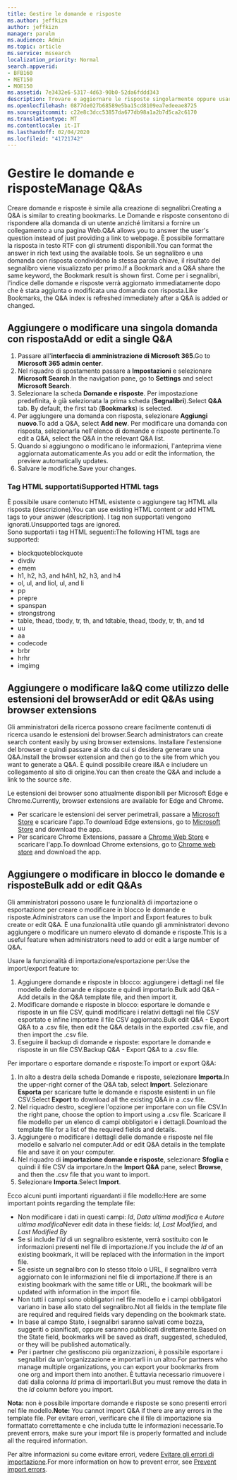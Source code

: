 ```yaml
---
title: Gestire le domande e risposte
ms.author: jeffkizn
author: jeffkizn
manager: parulm
ms.audience: Admin
ms.topic: article
ms.service: mssearch
localization_priority: Normal
search.appverid:
- BFB160
- MET150
- MOE150
ms.assetid: 7e3432e6-5317-4d63-90b0-52da6fddd343
description: Trovare e aggiornare le risposte singolarmente oppure usare gli strumenti di Microsoft Search disponibili per modificarle tutte contemporaneamente
ms.openlocfilehash: 0877de027b68589e5ba15cd8109ea7edeeae8725
ms.sourcegitcommit: c22e8c3dcc53857da677db98a1a2b7d5ca2c6170
ms.translationtype: MT
ms.contentlocale: it-IT
ms.lasthandoff: 02/04/2020
ms.locfileid: "41721742"
---
```

# <a name="manage-qas"></a><span data-ttu-id="7a3cc-103">Gestire le domande e risposte</span><span class="sxs-lookup"><span data-stu-id="7a3cc-103">Manage Q&As</span></span>

<span data-ttu-id="7a3cc-104">Creare domande e risposte è simile alla creazione di segnalibri.</span><span class="sxs-lookup"><span data-stu-id="7a3cc-104">Creating a Q&A is similar to creating bookmarks.</span></span> <span data-ttu-id="7a3cc-105">Le Domande e risposte consentono di rispondere alla domanda di un utente anziché limitarsi a fornire un collegamento a una pagina Web.</span><span class="sxs-lookup"><span data-stu-id="7a3cc-105">Q&A allows you to answer the user's question instead of just providing a link to webpage.</span></span> <span data-ttu-id="7a3cc-106">È possibile formattare la risposta in testo RTF con gli strumenti disponibili.</span><span class="sxs-lookup"><span data-stu-id="7a3cc-106">You can format the answer in rich text using the available tools.</span></span> <span data-ttu-id="7a3cc-107">Se un segnalibro e una domanda con risposta condividono la stessa parola chiave, il risultato del segnalibro viene visualizzato per primo.</span><span class="sxs-lookup"><span data-stu-id="7a3cc-107">If a Bookmark and a Q&A share the same keyword, the Bookmark result is shown first.</span></span> <span data-ttu-id="7a3cc-108">Come per i segnalibri, l'indice delle domande e risposte verrà aggiornato immediatamente dopo che è stata aggiunta o modificata una domanda con risposta.</span><span class="sxs-lookup"><span data-stu-id="7a3cc-108">Like Bookmarks, the Q&A index is refreshed immediately after a Q&A is added or changed.</span></span>

## <a name="add-or-edit-a-single-qa"></a><span data-ttu-id="7a3cc-109">Aggiungere o modificare una singola domanda con risposta</span><span class="sxs-lookup"><span data-stu-id="7a3cc-109">Add or edit a single Q&A</span></span>

1. <span data-ttu-id="7a3cc-110">Passare all'**interfaccia di amministrazione di Microsoft 365**.</span><span class="sxs-lookup"><span data-stu-id="7a3cc-110">Go to **Microsoft 365 admin center**.</span></span>
1. <span data-ttu-id="7a3cc-111">Nel riquadro di spostamento passare a **Impostazioni** e selezionare **Microsoft Search**.</span><span class="sxs-lookup"><span data-stu-id="7a3cc-111">In the navigation pane, go to **Settings** and select **Microsoft Search**.</span></span>
1. <span data-ttu-id="7a3cc-112">Selezionare la scheda **Domande e risposte**. Per impostazione predefinita, è già selezionata la prima scheda (**Segnalibri**).</span><span class="sxs-lookup"><span data-stu-id="7a3cc-112">Select **Q&A** tab. By default, the first tab (**Bookmarks**) is selected.</span></span>
1. <span data-ttu-id="7a3cc-113">Per aggiungere una domanda con risposta, selezionare **Aggiungi nuovo**.</span><span class="sxs-lookup"><span data-stu-id="7a3cc-113">To add a Q&A, select **Add new**.</span></span>
<span data-ttu-id="7a3cc-114">Per modificare una domanda con risposta, selezionarla nell'elenco di domande e risposte pertinente.</span><span class="sxs-lookup"><span data-stu-id="7a3cc-114">To edit a Q&A, select the Q&A in the relevant Q&A list.</span></span>
1. <span data-ttu-id="7a3cc-115">Quando si aggiungono o modificano le informazioni, l'anteprima viene aggiornata automaticamente.</span><span class="sxs-lookup"><span data-stu-id="7a3cc-115">As you add or edit the information, the preview automatically updates.</span></span>
1. <span data-ttu-id="7a3cc-116">Salvare le modifiche.</span><span class="sxs-lookup"><span data-stu-id="7a3cc-116">Save your changes.</span></span>

### <a name="supported-html-tags"></a><span data-ttu-id="7a3cc-117">Tag HTML supportati</span><span class="sxs-lookup"><span data-stu-id="7a3cc-117">Supported HTML tags</span></span>

<span data-ttu-id="7a3cc-118">È possibile usare contenuto HTML esistente o aggiungere tag HTML alla risposta (descrizione).</span><span class="sxs-lookup"><span data-stu-id="7a3cc-118">You can use existing HTML content or add HTML tags to your answer (description).</span></span> <span data-ttu-id="7a3cc-119">I tag non supportati vengono ignorati.</span><span class="sxs-lookup"><span data-stu-id="7a3cc-119">Unsupported tags are ignored.</span></span>  
<span data-ttu-id="7a3cc-120">Sono supportati i tag HTML seguenti:</span><span class="sxs-lookup"><span data-stu-id="7a3cc-120">The following HTML tags are supported:</span></span>

- <span data-ttu-id="7a3cc-121">blockquote</span><span class="sxs-lookup"><span data-stu-id="7a3cc-121">blockquote</span></span>
- <span data-ttu-id="7a3cc-122">div</span><span class="sxs-lookup"><span data-stu-id="7a3cc-122">div</span></span>
- <span data-ttu-id="7a3cc-123">em</span><span class="sxs-lookup"><span data-stu-id="7a3cc-123">em</span></span>
- <span data-ttu-id="7a3cc-124">h1, h2, h3, and h4</span><span class="sxs-lookup"><span data-stu-id="7a3cc-124">h1, h2, h3, and h4</span></span>
- <span data-ttu-id="7a3cc-125">ol, ul, and li</span><span class="sxs-lookup"><span data-stu-id="7a3cc-125">ol, ul, and li</span></span>
- <span data-ttu-id="7a3cc-126">p</span><span class="sxs-lookup"><span data-stu-id="7a3cc-126">p</span></span>
- <span data-ttu-id="7a3cc-127">pre</span><span class="sxs-lookup"><span data-stu-id="7a3cc-127">pre</span></span>
- <span data-ttu-id="7a3cc-128">span</span><span class="sxs-lookup"><span data-stu-id="7a3cc-128">span</span></span>
- <span data-ttu-id="7a3cc-129">strong</span><span class="sxs-lookup"><span data-stu-id="7a3cc-129">strong</span></span>
- <span data-ttu-id="7a3cc-130">table, thead, tbody, tr, th, and td</span><span class="sxs-lookup"><span data-stu-id="7a3cc-130">table, thead, tbody, tr, th, and td</span></span>
- <span data-ttu-id="7a3cc-131">u</span><span class="sxs-lookup"><span data-stu-id="7a3cc-131">u</span></span>
- <span data-ttu-id="7a3cc-132">a</span><span class="sxs-lookup"><span data-stu-id="7a3cc-132">a</span></span>
- <span data-ttu-id="7a3cc-133">code</span><span class="sxs-lookup"><span data-stu-id="7a3cc-133">code</span></span>
- <span data-ttu-id="7a3cc-134">br</span><span class="sxs-lookup"><span data-stu-id="7a3cc-134">br</span></span>
- <span data-ttu-id="7a3cc-135">hr</span><span class="sxs-lookup"><span data-stu-id="7a3cc-135">hr</span></span>
- <span data-ttu-id="7a3cc-136">img</span><span class="sxs-lookup"><span data-stu-id="7a3cc-136">img</span></span>

## <a name="add-or-edit-qas-using-browser-extensions"></a><span data-ttu-id="7a3cc-137">Aggiungere o modificare la&Q come utilizzo delle estensioni del browser</span><span class="sxs-lookup"><span data-stu-id="7a3cc-137">Add or edit Q&As using browser extensions</span></span>

<span data-ttu-id="7a3cc-138">Gli amministratori della ricerca possono creare facilmente contenuti di ricerca usando le estensioni del browser.</span><span class="sxs-lookup"><span data-stu-id="7a3cc-138">Search administrators can create search content easily by using browser extensions.</span></span> <span data-ttu-id="7a3cc-139">Installare l'estensione del browser e quindi passare al sito da cui si desidera generare una Q&A.</span><span class="sxs-lookup"><span data-stu-id="7a3cc-139">Install the browser extension and then go to the site from which you want to generate a Q&A.</span></span> <span data-ttu-id="7a3cc-140">È quindi possibile creare il&A e includere un collegamento al sito di origine.</span><span class="sxs-lookup"><span data-stu-id="7a3cc-140">You can then create the Q&A and include a link to the source site.</span></span>

<span data-ttu-id="7a3cc-141">Le estensioni dei browser sono attualmente disponibili per Microsoft Edge e Chrome.</span><span class="sxs-lookup"><span data-stu-id="7a3cc-141">Currently, browser extensions are available for Edge and Chrome.</span></span>

- <span data-ttu-id="7a3cc-142">Per scaricare le estensioni dei server perimetrali, passare a [Microsoft Store](https://www.microsoft.com/p/microsoft-search-content-creator/9nrqdbcbwq55?activetab=pivot:overviewtab) e scaricare l'app.</span><span class="sxs-lookup"><span data-stu-id="7a3cc-142">To download Edge extensions, go to [Microsoft Store](https://www.microsoft.com/p/microsoft-search-content-creator/9nrqdbcbwq55?activetab=pivot:overviewtab) and download the app.</span></span>
- <span data-ttu-id="7a3cc-143">Per scaricare Chrome Extensions, passare a [Chrome Web Store](https://chrome.google.com/webstore/detail/microsoft-search-content/nocnablpaoeecfmfnjoheefkogmleipm) e scaricare l'app.</span><span class="sxs-lookup"><span data-stu-id="7a3cc-143">To download Chrome extensions, go to [Chrome web store](https://chrome.google.com/webstore/detail/microsoft-search-content/nocnablpaoeecfmfnjoheefkogmleipm) and download the app.</span></span>

## <a name="bulk-add-or-edit-qas"></a><span data-ttu-id="7a3cc-144">Aggiungere o modificare in blocco le domande e risposte</span><span class="sxs-lookup"><span data-stu-id="7a3cc-144">Bulk add or edit Q&As</span></span>

<span data-ttu-id="7a3cc-145">Gli amministratori possono usare le funzionalità di importazione o esportazione per creare o modificare in blocco le domande e risposte.</span><span class="sxs-lookup"><span data-stu-id="7a3cc-145">Administrators can use the Import and Export features to bulk create or edit Q&A.</span></span> <span data-ttu-id="7a3cc-146">È una funzionalità utile quando gli amministratori devono aggiungere o modificare un numero elevato di domande e risposte.</span><span class="sxs-lookup"><span data-stu-id="7a3cc-146">This is a useful feature when administrators need to add or edit a large number of Q&A.</span></span>

<span data-ttu-id="7a3cc-147">Usare la funzionalità di importazione/esportazione per:</span><span class="sxs-lookup"><span data-stu-id="7a3cc-147">Use the import/export feature to:</span></span>

1. <span data-ttu-id="7a3cc-148">Aggiungere domande e risposte in blocco: aggiungere i dettagli nel file modello delle domande e risposte e quindi importarlo.</span><span class="sxs-lookup"><span data-stu-id="7a3cc-148">Bulk add Q&A - Add details in the Q&A template file, and then import it.</span></span>
1. <span data-ttu-id="7a3cc-149">Modificare domande e risposte in blocco: esportare le domande e risposte in un file CSV, quindi modificare i relativi dettagli nel file CSV esportato e infine importare il file CSV aggiornato.</span><span class="sxs-lookup"><span data-stu-id="7a3cc-149">Bulk edit Q&A - Export Q&A to a .csv file, then edit the Q&A details in the exported .csv file, and then import the .csv file.</span></span>
1. <span data-ttu-id="7a3cc-150">Eseguire il backup di domande e risposte: esportare le domande e risposte in un file CSV.</span><span class="sxs-lookup"><span data-stu-id="7a3cc-150">Backup Q&A - Export Q&A to a .csv file.</span></span>

<span data-ttu-id="7a3cc-151">Per importare o esportare domande e risposte:</span><span class="sxs-lookup"><span data-stu-id="7a3cc-151">To import or export Q&A:</span></span>

1. <span data-ttu-id="7a3cc-152">In alto a destra della scheda Domande e risposte, selezionare **Importa**.</span><span class="sxs-lookup"><span data-stu-id="7a3cc-152">In the upper-right corner of the Q&A tab, select **Import**.</span></span>
<span data-ttu-id="7a3cc-153">Selezionare **Esporta** per scaricare tutte le domande e risposte esistenti in un file CSV.</span><span class="sxs-lookup"><span data-stu-id="7a3cc-153">Select **Export** to download all the existing Q&A in a .csv file.</span></span>
1. <span data-ttu-id="7a3cc-154">Nel riquadro destro, scegliere l'opzione per importare con un file CSV.</span><span class="sxs-lookup"><span data-stu-id="7a3cc-154">In the right pane, choose the option to import using a .csv file.</span></span>
<span data-ttu-id="7a3cc-155">Scaricare il file modello per un elenco di campi obbligatori e i dettagli.</span><span class="sxs-lookup"><span data-stu-id="7a3cc-155">Download the template file for a list of the required fields and details.</span></span>
1. <span data-ttu-id="7a3cc-156">Aggiungere o modificare i dettagli delle domande e risposte nel file modello e salvarlo nel computer.</span><span class="sxs-lookup"><span data-stu-id="7a3cc-156">Add or edit Q&A details in the template file and save it on your computer.</span></span>
1. <span data-ttu-id="7a3cc-157">Nel riquadro di **importazione domande e risposte**, selezionare **Sfoglia** e quindi il file CSV da importare.</span><span class="sxs-lookup"><span data-stu-id="7a3cc-157">In the **Import Q&A** pane, select **Browse**, and then the .csv file that you want to import.</span></span>
1. <span data-ttu-id="7a3cc-158">Selezionare **Importa**.</span><span class="sxs-lookup"><span data-stu-id="7a3cc-158">Select **Import**.</span></span>

<span data-ttu-id="7a3cc-159">Ecco alcuni punti importanti riguardanti il file modello:</span><span class="sxs-lookup"><span data-stu-id="7a3cc-159">Here are some important points regarding the template file:</span></span>

- <span data-ttu-id="7a3cc-160">Non modificare i dati in questi campi: *Id*, *Data ultima modifica* e *Autore ultima modifica*</span><span class="sxs-lookup"><span data-stu-id="7a3cc-160">Never edit data in these fields: *Id*, *Last Modified*, and *Last Modified By*</span></span>
- <span data-ttu-id="7a3cc-161">Se si include l'*Id* di un segnalibro esistente, verrà sostituito con le informazioni presenti nel file di importazione.</span><span class="sxs-lookup"><span data-stu-id="7a3cc-161">If you include the *Id* of an existing bookmark, it will be replaced with the information in the import file.</span></span>
- <span data-ttu-id="7a3cc-162">Se esiste un segnalibro con lo stesso titolo o URL, il segnalibro verrà aggiornato con le informazioni nel file di importazione.</span><span class="sxs-lookup"><span data-stu-id="7a3cc-162">If there is an existing bookmark with the same title or URL, the bookmark will be updated with information in the import file.</span></span>
- <span data-ttu-id="7a3cc-163">Non tutti i campi sono obbligatori nel file modello e i campi obbligatori variano in base allo stato del segnalibro.</span><span class="sxs-lookup"><span data-stu-id="7a3cc-163">Not all fields in the template file are required and required fields vary depending on the bookmark state.</span></span>
- <span data-ttu-id="7a3cc-164">In base al campo Stato, i segnalibri saranno salvati come bozza, suggeriti o pianificati, oppure saranno pubblicati direttamente.</span><span class="sxs-lookup"><span data-stu-id="7a3cc-164">Based on the State field, bookmarks will be saved as draft, suggested, scheduled, or they will be published automatically.</span></span>
- <span data-ttu-id="7a3cc-165">Per i partner che gestiscono più organizzazioni, è possibile esportare i segnalibri da un'organizzazione e importarli in un altro.</span><span class="sxs-lookup"><span data-stu-id="7a3cc-165">For partners who manage multiple organizations, you can export your bookmarks from one org and import them into another.</span></span> <span data-ttu-id="7a3cc-166">È tuttavia necessario rimuovere i dati dalla colonna *Id* prima di importarli.</span><span class="sxs-lookup"><span data-stu-id="7a3cc-166">But you must remove the data in the *Id* column before you import.</span></span>

<span data-ttu-id="7a3cc-167">**Nota:** non è possibile importare domande e risposte se sono presenti errori nel file modello.</span><span class="sxs-lookup"><span data-stu-id="7a3cc-167">**Note:** You cannot import Q&A if there are any errors in the template file.</span></span> <span data-ttu-id="7a3cc-168">Per evitare errori, verificare che il file di importazione sia formattato correttamente e che includa tutte le informazioni necessarie.</span><span class="sxs-lookup"><span data-stu-id="7a3cc-168">To prevent errors, make sure your import file is properly formatted and include all the required information.</span></span>

<span data-ttu-id="7a3cc-169">Per altre informazioni su come evitare errori, vedere [Evitare gli errori di importazione](manage-bookmarks.md#prevent-import-errors).</span><span class="sxs-lookup"><span data-stu-id="7a3cc-169">For more information on how to prevent error, see [Prevent import errors](manage-bookmarks.md#prevent-import-errors).</span></span>
